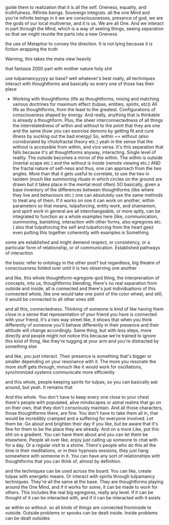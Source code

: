 guide them to realization that it is all the self.
Oneness, equality, and truthfulness. INfinite beings. Sovereign Integrals.
all the one Mind and you're infinite beings in it
we are consciousnesses, presence of god, we are the gods of our local multiverse, and it is us. We are all One. And we interact in part through the Mind, which is a way of seeiing things, seeing separation so that we might reunite the parts into a new Oneness

the use of Metaphor to convey the direction. It is not lying because it is fiction wrapping the truth


Warning, this takes the meta view heavily

that fantasia 2000 part with mother nature holy shit

use tulpamancyyyyy as base? well whatever's best really, all techniques interact with thoughtforms and basically so every one of those has their place

- Working with thoughtforms (life as thoughtforms, mixing and matching various doctrines for maximum effect (tulpas, entities, spirits, etc))
All life as thoughtforms, from the least to the greatest. Configurations of consciousness shaped by energy. And really, anything that is thinkable is already a thoughform.
Plus, the sheer interconnectedness of all things
the interrelatedness of within and without to the point that they are one and the same (how you can exorcise demons by getting fit and cure illness by sucking out the bad energy)
So, within == without (also corroborated by r/holofractal theory etc.)
yeah in the sense that the without is accessible from within, and vice versa. It's this separation that falls because it's all thoughtforms anyway, interacting. Single level of reality. The outside becomes a mirror of the within. The within is outside (mental scape etc.) and the without is inside (remote viewing etc.)
AND the fractal nature of self-ness
and thus, one can approach from the two angles. More than that it gets useful to correlate, to use the two in tandem (much like summoning rituals in which circles on the ground are drawn but it takes place in the mental most often)
SO basically, given a base inventory of the differences between thoughtforms (like where they live and behaviours etc.) one can absolutely use the same methods to treat any of them. If it works on one it can work on another, within parameters
so that means, tulpaforcing, entity work, and shamanism, and spirit work in general are all interchangeable, or more aptly, can be integrated to function as a whole
examples here (like, communication, summoning, banishing, interaction with other forms, also egregores etc. )
also that tulpaforcing the self
and tulpaforcing from the heart
geez even putting this together coherently with examples is Something


some are established and might demend respect, or consistency, or a particular form of relationship, or of communication. Established pathways of interaction


the basis: refer to ontology in the other post?
but regardless, big theatre of consciousness
folded over until it is two observing one another

and like, this whole thoughtform-egregore-god thing,
the interprenation of concepts, into us, thoughtforms blending, there's no real separation from outside and inside, all is connected and there's just individuations of this connected whole, like one would take one point of the color wheel, and still, it would be connected to all other ones still

and all this, connectedness. Thinking of someone is kind of like having them close
in a sense that representation of your friend you have is connected with your friend, it's a two way street
like, it shows that when you think differently of someone you'll behave differently in their presence and their attitude will change accordingly. Same thing, but with less steps, more directly
and people might not notice this because we're trained to ignore this kind of thing, like they're tugging at your arm and you're distracted by something else

and like, you just interact. Their presence is something that's bigger or smaller depending on your resonance with it. The more you resonate the more stuff gets through, mmuch like it would work for oscillations, synchronized systems communicate more efficiently

and this whole, people keeping spirits for tulpas, so you can basically ask around, but yeah. It remains that 

And this whole. You don't have to keep every one close to your chest
there's people with populated, alive mindscapes or astral realms that go on on their own, that they don't consciously maintain. And all those characters, those thoughtforms there, are fine. You don't have to take them all in, that would be incredibly cramped and a suffering for everyone involved. Let them be. Go about and brighten their day if you like, but be aware that it's fine for them to be the place they are already.
And on a more 
Like, put this shit on a gradient. You can have them about and you can let them be elsewhere.
People all over
like, enjoy just calling up someone to chat with for a day. Or a regular visit to a shrine. There's people who do this all the time in their meditations, or in their hypnosis sessions, they just hang somewhere with someone in it.
You can have any sort of relationships with thoughtforms that you can think of, almost by definition.

and the techniques can be used across the board. You can like, create tulpas with energetic means. Or interact with spirits through tulpamancy techniques. They're all the same at the base. They are thoughtforms playing around the One Mind, and if it works for some, it can be made to work for others.
This includes the real big egregores, really any level. If it can be thought of it can be interacted with, and if it can be interacted with it exists

as within so without.
so all kinds of things are connected frominside to outside. Outside problems or spooks can be dealt inside. Inside problems can be dealt outsides


